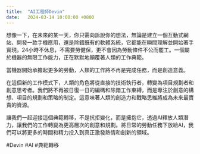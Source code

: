 ```yaml
---
title:  "AI工程師Devin"
date:   2024-03-14 10:00:00 +0800
---
```


想像一下，在未來的某一天，你只需向訴說你的想法，無論是建立一個互動式網站、開發一款手機應用，還是除錯既有的軟體系統，它都能在瞬間理解並開始著手實現。24小時不休息，不需要勞健保，更不會因為勞動條件不公而罷工。一個屬於機器的無限工作能力，正在默默地顛覆著人類的工作典範。

當機器開始承擔起更多的勞動，人類的工作將不再是完成任務，而是創造意義。

在這個新的工作模式下，人類的角色將從直接的技術執行者，轉變為項目規劃者和創意思考者。我們將不再被日復一日的編碼和除錯工作束縛，而是專注於創意的構想、項目的規劃和策略的制定。這意味著人類的創造力和戰略思維將成為未來最寶貴的資源。

讓我們一起迎接這個典範轉移，不是抗拒變化，而是擁抱它，透過AI釋放人類潛力，讓我們的工作轉變為更高層次的創意和規劃。將日常的勞動任務下放給AI，我們可以將更多的時間和精力投入到真正激發熱情和創新的領域。

#Devin #AI #典範轉移